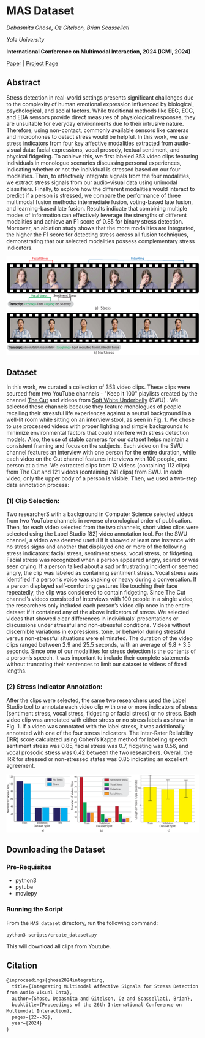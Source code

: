 # MAS Dataset
*Debasmita Ghose, Oz Gitelson, Brian Scassellati*

*Yale University*

**International Conference on Multimodal Interaction, 2024 (ICMI, 2024)**

[Paper](https://dl.acm.org/doi/10.1145/3678957.3685717) | [Project Page](https://sites.google.com/view/stress-detection-icmi-24/home)

## Abstract
Stress detection in real-world settings presents significant challenges due to the complexity of human emotional expression influenced by biological, psychological, and social factors. While traditional methods like EEG, ECG, and EDA sensors provide direct measures of physiological responses, they are unsuitable for everyday environments due to their intrusive nature. Therefore, using non-contact, commonly available sensors like cameras and microphones to detect stress would be helpful. In this work, we use stress indicators from four key affective modalities extracted from audio-visual data: facial expressions, vocal prosody, textual sentiment, and physical fidgeting. To achieve this, we first labeled 353 video clips featuring individuals in monologue scenarios discussing personal experiences, indicating whether or not the individual is stressed based on our four modalities. Then, to effectively integrate signals from the four modalities, we extract stress signals from our audio-visual data using unimodal classifiers. Finally, to explore how the different modalities would interact to predict if a person is stressed, we compare the performance of three multimodal fusion methods: intermediate fusion, voting-based late fusion, and learning-based late fusion. Results indicate that combining multiple modes of information can effectively leverage the strengths of different modalities and achieve an F1 score of 0.85 for binary stress detection. Moreover, an ablation study shows that the more modalities are integrated, the higher the F1 score for detecting stress across all fusion techniques, demonstrating that our selected modalities possess complementary stress indicators.

![Dataset Sample Image](assets/dataset1.png)

## Dataset
In this work, we curated a collection of 353 video clips. These
clips were sourced from two YouTube channels - "Keep it 100"
playlists created by the channel [The Cut](https://www.youtube.com/@cut) and videos from [Soft White Underbelly](https://www.youtube.com/@SoftWhiteUnderbelly) (SWU) . We selected these channels because
they feature monologues of people recalling their stressful life
experiences against a neutral background in a well-lit room while
sitting on an interview stool, as seen in Fig. 1. We chose to use
processed videos with proper lighting and simple backgrounds to
minimize environmental factors that could interfere with stress
detection models. Also, the use of stable cameras for our dataset
helps maintain a consistent framing and focus on the subjects. Each
video on the SWU channel features an interview with one person
for the entire duration, while each video on the Cut channel features
interviews with 100 people, one person at a time. We extracted clips
from 12 videos (containing 112 clips) from The Cut and 121 videos
(containing 241 clips) from SWU. In each video, only the upper body
of a person is visible. Then, we used a two-step data annotation
process:

### (1) Clip Selection: 
Two researcherS with a background in Computer
Science selected videos from two YouTube channels in reverse
chronological order of publication. Then, for each video selected
from the two channels, short video clips were selected using the Label Studio [82] video annotation tool. For the SWU channel, a video
was deemed useful if it showed at least one instance with no stress
signs and another that displayed one or more of the following stress
indicators: facial stress, sentiment stress, vocal stress, or fidgeting.
Facial stress was recognized when a person appeared angry, scared
or was seen crying. If a person talked about a sad or frustrating incident or seemed angry, the clip was labeled as containing sentiment
stress. Vocal stress was identified if a person’s voice was shaking or
heavy during a conversation. If a person displayed self-comforting
gestures like touching their face repeatedly, the clip was considered to contain fidgeting. Since The Cut channel’s videos consisted
of interviews with 100 people in a single video, the researchers
only included each person’s video clip once in the entire dataset
if it contained any of the above indicators of stress. We selected
videos that showed clear differences in individuals’ presentations
or discussions under stressful and non-stressful conditions. Videos
without discernible variations in expressions, tone, or behavior during stressful versus non-stressful situations were eliminated. The
duration of the video clips ranged between 2.9 and 25.5 seconds,
with an average of 9.8 ± 3.5 seconds. Since one of our modalities
for stress detection is the contents of a person’s speech, it was
important to include their complete statements without truncating
their sentences to limit our dataset to videos of fixed lengths.

### (2) Stress Indicator Annotation: 
After the clips were selected, the
same two researchers used the Label Studio tool to annotate
each video clip with one or more indicators of stress (sentiment
stress, vocal stress, fidgeting or facial stress) or no stress. Each
video clip was annotated with either stress or no stress labels as
shown in Fig. 1. If a video was annotated with the label stress, it
was additionally annotated with one of the four stress indicators.
The Inter-Rater Reliability (IRR) score calculated using Cohen’s
Kappa method for labeling speech sentiment stress was 0.85, facial
stress was 0.7, fidgeting was 0.56, and vocal prosodic stress was
0.42 between the two researchers. Overall, the IRR for stressed or
non-stressed states was 0.85 indicating an excellent agreement.

![Data Distribution](assets/data_distribution_2.png)

## Downloading the Dataset


### Pre-Requisites
- python3
- pytube
- moviepy

### Running the Script
From the `MAS_dataset` directory, run the following command:
```
python3 scripts/create_dataset.py
```
This will download all clips from Youtube.

## Citation
```
@inproceedings{ghose2024integrating,
  title={Integrating Multimodal Affective Signals for Stress Detection from Audio-Visual Data},
  author={Ghose, Debasmita and Gitelson, Oz and Scassellati, Brian},
  booktitle={Proceedings of the 26th International Conference on Multimodal Interaction},
  pages={22--32},
  year={2024}
}
```
